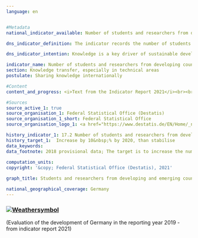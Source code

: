 ```yaml
---
language: en    


#Metadata    
national_indicator_available: Number of students and researchers from developing countries and LDCs per year    

dns_indicator_definition: The indicator records the number of students and researchers from developing and emerging countries per year or semester. Here, the number of students and researchers from the least developed countries (LDCs) is listed separately.    

dns_indicator_intention: Knowledge is a key driver of sustainable development not only at national level but also in global terms. The strengthening of the international exchange of knowledge by Germany is an important measure in this context. For this reason, the target of the Federal Government is to increase the total number of students and researchers from developing and emerging countries by 10&nbsp;% from 2015 until 2020 and to stabilise the number at the same level thereafter.    

indicator_name: Number of students and researchers from developing countries and LDCs per year    
section: Knowledge transfer, especially in technical areas    
postulate: Sharing knowledge internationally    

#Content    
content_and_progress: <i>Text from the Indicator Report 2021</i><br><br>The data basis of the indicator is the statistics of students and the statistics of higher education staff conducted by the Federal Statistical Office. Both are complete surveys based on the administrative data of the institutions of higher education. The indicator includes the students in the winter semester of each year. However, the researchers are covered on the reference date of 1st of December. Researchers in this context are defined as academic personnel at German institutions of higher education in primary and secondary employment (excluding student assistants). Doctoral candidates who are enrolled as students at an institution of higher education and who are also working as member of the academic personnel may be counted twice by the indicator.<br><br><br><br>The total number of all students and researchers from developing and emerging countries at German institutions of higher education was 247,433 in 2017. With 92.9&nbsp;%, students by far accounted for the largest share of the indicator value.<br><br><br><br>In the winter semester of 2017/18, 229,881 students from developing and emerging countries were enrolled in German institutions of higher education. This corresponds to [8.1](https://sustainabledevelopment-deutschland.github.io/8-1-a/)&nbsp;% of all enrollees. The number of students from developing and emerging countries has increased steadily since 2005 (126,672 students) – the only decline recorded was during the year of 2007. The increase in the winter semester of 2017/18 was around 7.0&nbsp;% compared to the previous year (214,813 students in the winter semester of 2016/17). In the winter semester of 2017/18, a total of 10,574 students came from LDCs, 4.5&nbsp;% more than in the previous year.<br><br><br><br>Of the 229,881 students from developing and emerging countries who were enrolled at German institutions of higher education in the winter semester of 2017/18, 39,338 came from Turkey, 39,541 from China and 17,570 of the students came from India. In total, 43.2&nbsp;% of these were female students. Whereas the European developing and emerging countries sent roughly equal numbers of women and men to study in Germany (53.5&nbsp;%), a third of the students from Oceania were women (33.3&nbsp;%). The proportion of women among students from LDCs was one quarter (25.5&nbsp;%).<br><br><br><br>In 2017, 17,552 researchers from developing and emerging countries were part of the academic personnel at German institutions of higher education. They accounted for 4.4&nbsp;% of all academic staff at German institutions of higher education. Compared to the previous year, their numbers increased by 10.6&nbsp;%, and more than doubled since 2005. A total of 649 researchers came from LDCs in 2017 (0.2&nbsp;% of all academic personnel). This compares with a figure of 558 researchers in the previous year. This was an increase of 16.3&nbsp;%.<br><br><br><br>Overall, the number of students and researchers from developing and emerging countries has been continuously increasing since 2007. If this development continues as it has to date, the target for 2020 could be achieved.    

#Sources    
source_active_1: true
source_organisation_1: Federal Statistical Office (Destatis)
source_organisation_1_short: Federal Statistical Office
source_organisation_logo_1: <a href="https://www.destatis.de/EN/Home/_node.html"><img src="https://g205sdgs.github.io/sdg-indicators/public/logosEn/destatis.png" alt=" Federal Statistical Office" title="Click here to visit the homepage of the organization" style="border: transparent"/></a>    

history_indicator_1: 17.2 Number of students and researchers from developing countries and LDCs per year                    
history_target_1:  Increase by 10&nbsp;% by 2020, than stabilise    
data_keywords:    
data_footnote: 2018 provisional data; The target is to increase the number of students and researchers by 10% until 2020 compared with 2015; LDCs = Least developed countries    
    
computation_units:     
copyright: '&copy; Federal Statistical Office (Destatis), 2021'    

graph_title: Students and researchers from developing and emerging countries in Germany    

national_geographical_coverage: Germany    
---    
```

<div>
  <div class="my-header">
    <h3>
      <a href="https://sustainabledevelopment-deutschland.github.io/en/status/"><img src="https://g205sdgs.github.io/sdg-indicators/public/Wettersymbole/Sonne.png" title="If the trend continues, the target value will be met or the difference between the target value and the current value will be less than 5&nbsp;%" alt="Weathersymbol" />
      </a>
    </h3>
  </div>
  <div class="my-header-note">
    <span> (Evaluation of the development of Germany in the reporting year 2019 - from indicator report 2021)</span>
  </div>
</div>